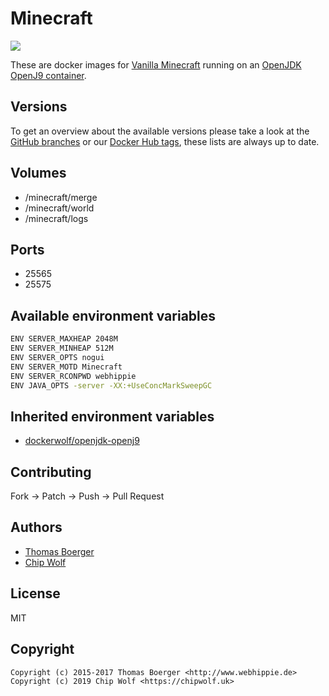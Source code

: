 # Minecraft

[![](https://images.microbadger.com/badges/image/cwlf/minecraft-vanilla.svg)](https://microbadger.com/images/cwlf/minecraft-vanilla)

These are docker images for [Vanilla Minecraft](https://minecraft.net) running on an [OpenJDK OpenJ9 container](https://registry.hub.docker.com/u/cwlf/openjdk-openj9/).


## Versions

To get an overview about the available versions please take a look at the [GitHub branches](https://github.com/dockerwolf/minecraft-vanilla/branches/all) or our [Docker Hub tags](https://hub.docker.com/r/cwlf/minecraft-vanilla/tags/), these lists are always up to date.


## Volumes

* /minecraft/merge
* /minecraft/world
* /minecraft/logs


## Ports

* 25565
* 25575


## Available environment variables

```bash
ENV SERVER_MAXHEAP 2048M
ENV SERVER_MINHEAP 512M
ENV SERVER_OPTS nogui
ENV SERVER_MOTD Minecraft
ENV SERVER_RCONPWD webhippie
ENV JAVA_OPTS -server -XX:+UseConcMarkSweepGC
```


## Inherited environment variables

* [dockerwolf/openjdk-openj9](https://github.com/dockerwolf/openjdk-openj9#available-environment-variables)


## Contributing

Fork -> Patch -> Push -> Pull Request


## Authors

* [Thomas Boerger](https://github.com/tboerger)
* [Chip Wolf](https://github.com/chipwolf)


## License

MIT


## Copyright

```
Copyright (c) 2015-2017 Thomas Boerger <http://www.webhippie.de>
Copyright (c) 2019 Chip Wolf <https://chipwolf.uk>
```
